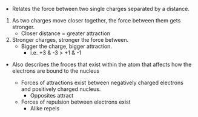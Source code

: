
- Relates the force between two single charges separated by a distance.

1. As two charges move closer together, the force between them gets stronger.
	- Closer distance = greater attraction
2. Stronger charges, stronger the force between.
	- Bigger the charge, bigger attraction. 
		- i.e. +3 & -3 > +1 & -1

- Also describes the froces that exist within the atom that affects how the electrons are bound to the nucleus

	- Forces of attractions exist between negatively charged electrons and positively charged nucleus.
		- Opposites attract
	- Forces of repulsion between electrons exist
		- Alike repels
